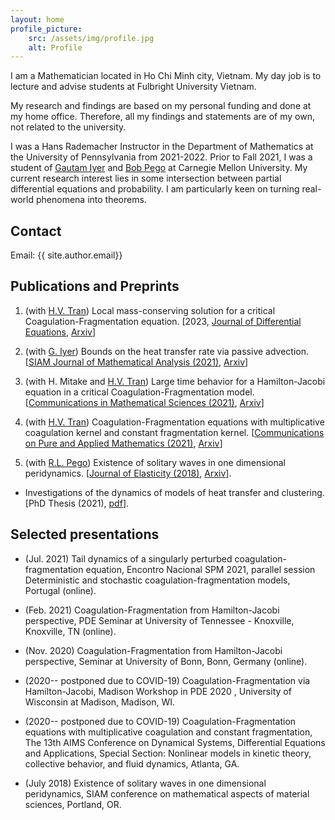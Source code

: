 ```yaml
---
layout: home
profile_picture:
    src: /assets/img/profile.jpg
    alt: Profile
---
```

I am a Mathematician located in Ho Chi Minh city, Vietnam. 
My day job is to lecture and advise students at Fulbright University Vietnam.

My research and findings are based on my
 personal funding and done at my home office.
Therefore, all my findings and statements are of my own, 
not related to the university.


I was a Hans Rademacher Instructor in the Department of Mathematics at the 
University of Pennsylvania from 2021-2022. 
Prior to Fall 2021, I was a student of [Gautam Iyer](https://www.math.cmu.edu/~gautam/) and [Bob Pego](https://www.math.cmu.edu/~bobpego/) at Carnegie Mellon University. 
My current research interest lies in some intersection between partial differential equations and probability. 
I am particularly keen on turning real-world phenomena into theorems.

## Contact
Email: {{ site.author.email}}

## Publications and Preprints
1. (with [H.V. Tran](http://www.math.wisc.edu/~hung/)) Local mass-conserving solution for a critical Coagulation-Fragmentation equation. [2023, [Journal of Differential Equations](https://www.sciencedirect.com/science/article/pii/S0022039622007252?dgcid=author), [Arxiv](https://arxiv.org/abs/2202.03394)]

1. (with [G. Iyer](https://www.math.cmu.edu/~gautam)) Bounds on the heat transfer rate via passive advection. [[SIAM Journal of Mathematical Analysis (2021)](https://epubs.siam.org/doi/10.1137/21M1394497), 
[Arxiv](https://arxiv.org/abs/2101.10287)]

1. (with H. Mitake and [H.V. Tran](http://www.math.wisc.edu/~hung/)) Large time behavior for a Hamilton-Jacobi equation in a critical
  Coagulation-Fragmentation model. 
  [[Communications in Mathematical Sciences (2021)](https://dx.doi.org/10.4310/CMS.2021.v19.n2.a8), 
  [Arxiv](https://arxiv.org/abs/2004.13619)]

1. (with [H.V. Tran](http://www.math.wisc.edu/~hung/)) Coagulation-Fragmentation equations with multiplicative coagulation kernel and constant fragmentation kernel. 
[[Communications on Pure and Applied Mathematics (2021)](https://doi.org/10.1002/cpa.21979),
 [Arxiv](https://arxiv.org/abs/1910.13424)]

1. (with [R.L. Pego](http://www.math.cmu.edu/~bobpego/)) Existence of solitary waves in one dimensional peridynamics. 
[[Journal of Elasticity (2018)](https://rdcu.be/bargo),
 [Arxiv](https://arxiv.org/abs/1802.00516)].

- Investigations of the dynamics of models of heat transfer and clustering. 
[PhD Thesis (2021), [pdf](pdfs/Van-Thesis.pdf)].

## Selected presentations 
- (Jul. 2021) Tail dynamics of a singularly perturbed coagulation-fragmentation equation, Encontro Nacional SPM 2021, parallel session Deterministic and stochastic coagulation-fragmentation models, Portugal (online).

- (Feb. 2021) Coagulation-Fragmentation from Hamilton-Jacobi perspective, PDE Seminar at  University of Tennessee - Knoxville, Knoxville, TN (online).

- (Nov. 2020) Coagulation-Fragmentation from Hamilton-Jacobi perspective, Seminar at University of Bonn, Bonn, Germany (online).

- (2020-- postponed due to COVID-19) Coagulation-Fragmentation via Hamilton-Jacobi, Madison Workshop in PDE 2020 , University of Wisconsin at Madison, Madison, WI.

- (2020-- postponed due to COVID-19) Coagulation-Fragmentation equations with multiplicative coagulation and constant
fragmentation, The 13th AIMS Conference on Dynamical Systems, Differential Equations and
Applications, Special Section: Nonlinear models in kinetic theory, collective behavior, and fluid
dynamics, Atlanta, GA.

- (July 2018) Existence of solitary waves in one dimensional peridynamics, SIAM conference on mathematical aspects of material sciences, Portland, OR.
